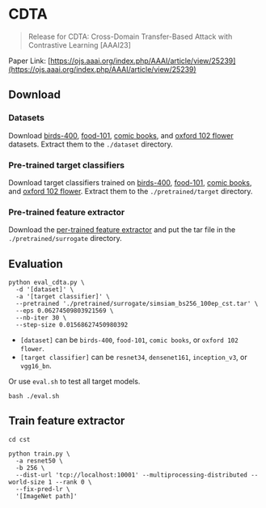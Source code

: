 # CDTA
> Release for CDTA: Cross-Domain Transfer-Based Attack with Contrastive Learning [AAAI23]

Paper Link: [https://ojs.aaai.org/index.php/AAAI/article/view/25239](https://ojs.aaai.org/index.php/AAAI/article/view/25239)

## Download

### Datasets

Download [birds-400](https://github.com/LiulietLee/CDTA/releases/download/v1.1/birds-400.zip), [food-101](http://data.vision.ee.ethz.ch/cvl/food-101.tar.gz), [comic books](https://www.kaggle.com/datasets/cenkbircanoglu/comic-books-classification), and [oxford 102 flower](https://www.robots.ox.ac.uk/~vgg/data/flowers/102/) datasets. Extract them to the `./dataset` directory.

### Pre-trained target classifiers

Download target classifiers trained on [birds-400](https://github.com/LiulietLee/CDTA/releases/download/v1.0/birds-400.zip), [food-101](https://github.com/LiulietLee/CDTA/releases/download/v1.0/food-101.zip), [comic books](https://github.com/LiulietLee/CDTA/releases/download/v1.0/Comic.Books.zip), and [oxford 102 flower](https://github.com/LiulietLee/CDTA/releases/download/v1.0/Oxford.102.Flower.zip). Extract them to the `./pretrained/target` directory.

### Pre-trained feature extractor

Download the [per-trained feature extractor](https://github.com/LiulietLee/CDTA/releases/download/v1.0/simsiam_bs256_100ep_cst.tar) and put the tar file in the `./pretrained/surrogate` directory.

## Evaluation

```
python eval_cdta.py \
  -d '[dataset]' \
  -a '[target classifier]' \
  --pretrained './pretrained/surrogate/simsiam_bs256_100ep_cst.tar' \
  --eps 0.06274509803921569 \
  --nb-iter 30 \
  --step-size 0.01568627450980392
```

- `[dataset]` can be `birds-400`, `food-101`, `comic books`, or `oxford 102 flower`. 
- `[target classifier]` can be `resnet34`, `densenet161`, `inception_v3`, or `vgg16_bn`.

Or use `eval.sh` to test all target models.

```
bash ./eval.sh
```

## Train feature extractor

```
cd cst
```

```
python train.py \
  -a resnet50 \
  -b 256 \
  --dist-url 'tcp://localhost:10001' --multiprocessing-distributed --world-size 1 --rank 0 \
  --fix-pred-lr \
  '[ImageNet path]'
```
